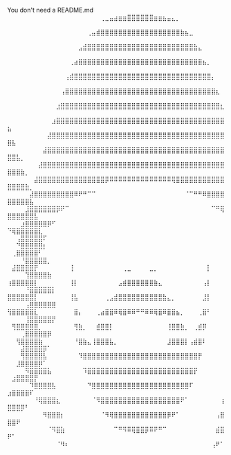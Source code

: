 You don't need a README.md
⠀⠀⠀⠀⠀⠀⠀⠀⠀⠀⠀⠀⠀⠀⠀⠀⠀⠀⠀⠀⠀⢀⣀⣤⣴⣶⣶⣿⣿⣿⣿⣿⣿⣶⣶⣦⣤⣄⡀⠀⠀⠀⠀⠀⠀⠀⠀⠀⠀⠀⠀⠀⠀⠀⠀⠀⠀⠀⠀⠀
⠀⠀⠀⠀⠀⠀⠀⠀⠀⠀⠀⠀⠀⠀⠀⠀⠀⠀⢀⣤⣾⣿⣿⣿⣿⣿⣿⣿⣿⣿⣿⣿⣿⣿⣿⣿⣿⣿⣿⣷⣦⣀⠀⠀⠀⠀⠀⠀⠀⠀⠀⠀⠀⠀⠀⠀⠀⠀⠀⠀
⠀⠀⠀⠀⠀⠀⠀⠀⠀⠀⠀⠀⠀⠀⠀⠀⣠⣾⣿⣿⣿⣿⣿⣿⣿⣿⣿⣿⣿⣿⣿⣿⣿⣿⣿⣿⣿⣿⣿⣿⣿⣿⣷⣄⠀⠀⠀⠀⠀⠀⠀⠀⠀⠀⠀⠀⠀⠀⠀⠀
⠀⠀⠀⠀⠀⠀⠀⠀⠀⠀⠀⠀⠀⠀⢀⣴⣿⣿⣿⣿⣿⣿⣿⣿⣿⣿⣿⣿⣿⣿⣿⣿⣿⣿⣿⣿⣿⣿⣿⣿⣿⣿⣿⣿⣦⡀⠀⠀⠀⠀⠀⠀⠀⠀⠀⠀⠀⠀⠀⠀
⠀⠀⠀⠀⠀⠀⠀⠀⠀⠀⠀⠀⠀⢠⣾⣿⣿⣿⣿⣿⣿⣿⣿⣿⣿⣿⣿⣿⣿⣿⣿⣿⣿⣿⣿⣿⣿⣿⣿⣿⣿⣿⣿⣿⣿⣿⡄⠀⠀⠀⠀⠀⠀⠀⠀⠀⠀⠀⠀⠀
⠀⠀⠀⠀⠀⠀⠀⠀⠀⠀⠀⠀⢠⣿⣿⣿⣿⣿⣿⣿⣿⣿⣿⣿⣿⣿⣿⣿⣿⣿⣿⣿⣿⣿⣿⣿⣿⣿⣿⣿⣿⣿⣿⣿⣿⣿⣿⣆⠀⠀⠀⠀⠀⠀⠀⠀⠀⠀⠀⠀
⠀⠀⠀⠀⠀⠀⠀⠀⠀⠀⠀⣰⣿⣿⣿⣿⣿⣿⣿⣿⣿⣿⣿⣿⣿⣿⣿⣿⣿⣿⣿⣿⣿⣿⣿⣿⣿⣿⣿⣿⣿⣿⣿⣿⣿⣿⣿⣿⣆⠀⠀⠀⠀⠀⠀⠀⠀⠀⠀⠀
⠀⠀⠀⠀⠀⠀⠀⠀⠀⠀⣰⣿⣿⣿⣿⣿⣿⣿⣿⣿⣿⣿⣿⣿⣿⣿⣿⣿⣿⣿⣿⣿⣿⣿⣿⣿⣿⣿⣿⣿⣿⣿⣿⣿⣿⣿⣿⣿⣿⣦⠀⠀⠀⠀⠀⠀⠀⠀⠀⠀
⠀⠀⠀⠀⠀⠀⠀⠀⠀⣼⣿⣿⣿⣿⣿⣿⣿⣿⣿⣿⣿⣿⣿⣿⣿⣿⣿⣿⣿⣿⣿⣿⣿⣿⣿⣿⣿⣿⣿⣿⣿⣿⣿⣿⣿⣿⣿⣿⣿⣿⣧⠀⠀⠀⠀⠀⠀⠀⠀⠀
⠀⠀⠀⠀⠀⠀⠀⠀⣼⣿⣿⣿⣿⣿⣿⣿⣿⣿⣿⣿⣿⣿⣿⣿⣿⣿⣿⣿⣿⣿⣿⣿⣿⣿⣿⣿⣿⣿⣿⣿⣿⣿⣿⣿⣿⣿⣿⣿⣿⣿⣿⣧⡀⠀⠀⠀⠀⠀⠀⠀
⠀⠀⠀⠀⠀⠀⠀⣼⣿⣿⣿⣿⣿⣿⣿⣿⣿⣿⣿⣿⣿⣿⣿⣿⣿⣿⣿⣿⣿⣿⣿⣿⣿⣿⣿⣿⣿⣿⣿⣿⣿⣿⣿⣿⣿⣿⣿⣿⣿⣿⣿⣿⣷⡀⠀⠀⠀⠀⠀⠀
⠀⠀⠀⠀⠀⠀⣼⣿⣿⣿⣿⣿⣿⣿⣿⣿⣿⣿⣿⣿⣿⣿⡿⠿⠿⠿⠿⠿⠿⠿⠿⠿⠿⠿⠿⠿⠿⢿⣿⣿⣿⣿⣿⣿⣿⣿⣿⣿⣿⣿⣿⣿⣿⣷⡀⠀⠀⠀⠀⠀
⠀⠀⠀⠀⠀⣼⣿⣿⣿⣿⣿⣿⣿⣿⣿⠿⠟⠛⠉⠉⠀⠀⠀⠀⠀⠀⠀⠀⠀⠀⠀⠀⠀⠀⠀⠀⠀⠀⠀⠀⠈⠉⠛⠛⠿⣿⣿⣿⣿⣿⣿⣿⣿⣿⣧⠀⠀⠀⠀⠀
⠀⠀⠀⠀⣸⣿⣿⣿⣿⣿⣿⡿⠟⠉⠀⠀⠀⠀⠀⠀⠀⠀⠀⠀⠀⠀⠀⠀⠀⠀⠀⠀⠀⠀⠀⠀⠀⠀⠀⠀⠀⠀⠀⠀⠀⠀⠉⠛⢿⣿⣿⣿⣿⣿⣿⣧⠀⠀⠀⠀
⠀⠀⠀⣰⣿⣿⣿⣿⣿⡿⠋⠀⠀⠀⠀⠀⠀⠀⠀⠀⠀⠀⠀⠀⠀⠀⠀⠀⠀⠀⠀⠀⠀⠀⠀⠀⠀⠀⠀⠀⠀⠀⠀⠀⠀⠀⠀⠀⠀⠙⢿⣿⣿⣿⣿⣿⣇⠀⠀⠀
⠀⠀⢠⣿⣿⣿⣿⣿⠏⠀⠀⠀⠀⠀⠀⠀⠀⠀⠀⠀⠀⠀⠀⠀⠀⠀⠀⠀⠀⠀⠀⠀⠀⠀⠀⠀⠀⠀⠀⠀⠀⠀⠀⠀⠀⠀⠀⠀⠀⠀⠀⠙⣿⣿⣿⣿⣿⡆⠀⠀
⠀⢀⣿⣿⣿⣿⣿⠃⠀⠀⠀⠀⠀⠀⠀⠀⠀⠀⠀⠀⠀⠀⠀⠀⠀⠀⠀⠀⠀⠀⠀⠀⠀⠀⠀⠀⠀⠀⠀⠀⠀⠀⠀⠀⠀⠀⠀⠀⠀⠀⠀⠀⠘⣿⣿⣿⣿⣿⡀⠀
⠀⣼⣿⣿⣿⣿⡟⠀⠀⠀⠀⠀⠀⠀⢸⠀⠀⠀⠀⠀⠀⠀⠀⠀⠀⠀⢀⣀⠀⠀⠀⠀⣀⡀⠀⠀⠀⠀⠀⠀⠀⠀⠀⠀⠀⡇⠀⠀⠀⠀⠀⠀⠀⢹⣿⣿⣿⣿⣷⠀
⢰⣿⣿⣿⣿⣿⡇⠀⠀⠀⠀⠀⠀⠀⢸⡇⠀⠀⠀⠀⠀⠀⠀⠀⠀⣠⣾⣿⣿⣿⣿⣿⣿⣷⣄⠀⠀⠀⠀⠀⠀⠀⠀⠀⢠⡇⠀⠀⠀⠀⠀⠀⠀⠘⣿⣿⣿⣿⣿⡇
⣿⣿⣿⣿⣿⣿⡇⠀⠀⠀⠀⠀⠀⠀⢸⣧⠀⠀⠀⠀⠀⠀⢀⣠⣾⣿⣿⣿⣿⣿⣿⣿⣿⣿⣿⣷⣄⡀⠀⠀⠀⠀⠀⠀⣸⡇⠀⠀⠀⠀⠀⠀⠀⢠⣿⣿⣿⣿⣿⣿
⢻⣿⣿⣿⣿⣿⣇⠀⠀⠀⠀⠀⠀⠀⠀⣿⡄⠀⠀⠀⢀⣴⣿⣿⠿⢿⣿⠿⠿⠛⠛⠿⠿⢿⣿⠿⣿⣿⣦⡀⠀⠀⠀⢀⣿⠃⠀⠀⠀⠀⠀⠀⠀⢸⣿⣿⣿⣿⣿⡟
⠀⢻⣿⣿⣿⣿⣿⡀⠀⠀⠀⠀⠀⠀⠀⢻⣷⡀⠀⠀⣾⣿⣿⡇⠀⠀⠀⠀⠀⠀⠀⠀⠀⠀⠀⠀⢸⣿⣿⣷⡀⠀⢀⣾⡿⠀⠀⠀⠀⠀⠀⠀⢀⣿⣿⣿⣿⣿⡿⠀
⠀⠀⢻⣿⣿⣿⣿⣷⠀⠀⠀⠀⠀⠀⠀⠘⣿⣷⣄⢸⣿⣿⣿⣧⡀⠀⠀⠀⠀⠀⠀⠀⠀⠀⠀⠀⣸⣿⣿⣿⡇⢠⣾⣿⠇⠀⠀⠀⠀⠀⠀⠀⣼⣿⣿⣿⣿⡿⠁⠀
⠀⠀⠀⢻⣿⣿⣿⣿⣧⠀⠀⠀⠀⠀⠀⠀⠹⣿⣿⣿⣿⣿⣿⣿⣿⣿⣿⣿⣿⣿⣿⣿⣿⣿⣿⣿⣿⣿⣿⣿⣿⣿⣿⡟⠀⠀⠀⠀⠀⠀⠀⣸⣿⣿⣿⣿⡿⠁⠀⠀
⠀⠀⠀⠀⠻⣿⣿⣿⣿⣧⠀⠀⠀⠀⠀⠀⠀⠹⣿⣿⣿⣿⣿⣿⣿⣿⣿⣿⣿⣿⣿⣿⣿⣿⣿⣿⣿⣿⣿⣿⣿⣿⡟⠀⠀⠀⠀⠀⠀⠀⣰⣿⣿⣿⣿⡟⠀⠀⠀⠀
⠀⠀⠀⠀⠀⠹⣿⣿⣿⣿⣧⠀⠀⠀⠀⠀⠀⠀⠙⣿⣿⣿⣿⣿⣿⣿⣿⣿⣿⣿⣿⣿⣿⣿⣿⣿⣿⣿⣿⣿⣿⠏⠀⠀⠀⠀⠀⠀⠀⣰⣿⣿⣿⣿⠏⠀⠀⠀⠀⠀
⠀⠀⠀⠀⠀⠀⠘⢿⣿⣿⣿⣆⠀⠀⠀⠀⠀⠀⠀⠈⠻⣿⣿⣿⣿⣿⣿⣿⣿⣿⣿⣿⣿⣿⣿⣿⣿⣿⣿⠟⠁⠀⠀⠀⠀⠀⠀⠀⢰⣿⣿⣿⡿⠃⠀⠀⠀⠀⠀⠀
⠀⠀⠀⠀⠀⠀⠀⠀⠻⣿⣿⣿⡆⠀⠀⠀⠀⠀⠀⠀⠀⠈⠻⢿⣿⣿⣿⣿⣿⣿⣿⣿⣿⣿⣿⣿⡿⠟⠁⠀⠀⠀⠀⠀⠀⠀⠀⢠⣿⣿⣿⠟⠀⠀⠀⠀⠀⠀⠀⠀
⠀⠀⠀⠀⠀⠀⠀⠀⠀⠈⠻⣿⣷⠀⠀⠀⠀⠀⠀⠀⠀⠀⠀⠀⠉⠛⠻⠿⢿⣿⣿⡿⠿⠟⠛⠉⠀⠀⠀⠀⠀⠀⠀⠀⠀⠀⠀⣾⣿⠟⠁⠀⠀⠀⠀⠀⠀⠀⠀⠀
⠀⠀⠀⠀⠀⠀⠀⠀⠀⠀⠀⠈⠻⠆⠀⠀⠀⠀⠀⠀⠀⠀⠀⠀⠀⠀⠀⠀⠀⠀⠀⠀⠀⠀⠀⠀⠀⠀⠀⠀⠀⠀⠀⠀⠀⠀⢠⠟⠁⠀⠀⠀⠀⠀⠀⠀⠀⠀⠀⠀
